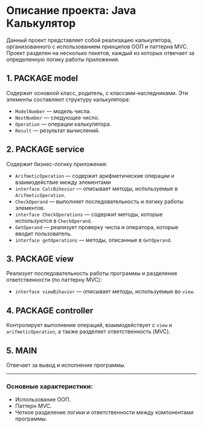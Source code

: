 # Описание проекта: Java Калькулятор

Данный проект представляет собой реализацию калькулятора, организованного с использованием принципов ООП и паттерна MVC. Проект разделен на несколько пакетов, каждый из которых отвечает за определенную логику работы приложения.

## 1. **PACKAGE model**
Содержит основной класс, родитель, с классами-наследниками. Эти элементы составляют структуру калькулятора:

- `ModelNumber` — модель числа.
- `NextNumber` — следующее число.
- `Operation` — операции калькулятора.
- `Result` — результат вычислений.

## 2. **PACKAGE service**
Содержит бизнес-логику приложения:

- `ArifmeticOperation` — содержит арифметические операции и взаимодействие между элементами
- `interface СalcBihevior` — описывает методы, используемые в `ArifmeticOperation`.
- `CheckOperand` — выполняет последовательность и логику работы элементов.
- `interface CheckOperations` — содержит методы, которые используются в `CheckOperand`.
- `GetOperand` — реализует проверку числа и оператора, которые вводит пользователь.
- `interface getOperations` — методы, описанные в `GetOperand`.

## 3. **PACKAGE view**
Реализует последовательность работы программы и разделение ответственности (по паттерну MVC):

- `interface viewBihavior` — описывает методы, используемые во `view`.

## 4. **PACKAGE controller**
Контролирует выполнение операций, взаимодействует с `view` и `arifmeticOperation`, а также разделяет ответственность (MVC).

## 5. **MAIN**
Отвечает за вывод и исполнение программы.

---

### Основные характеристики:
- Использование ООП.
- Паттерн MVC.
- Четкое разделение логики и ответственности между компонентами программы.

 
 
